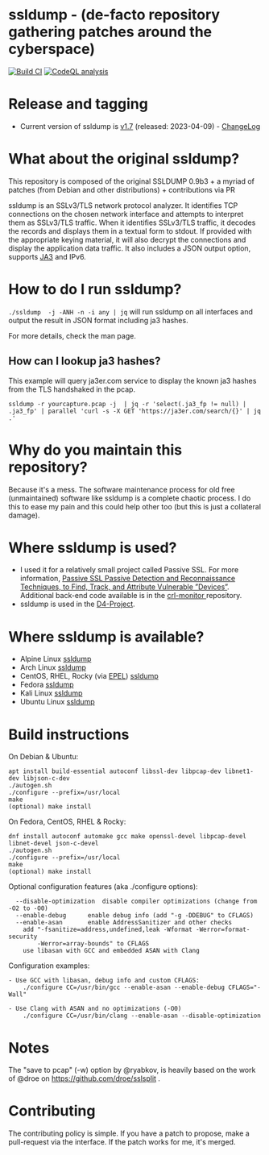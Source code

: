 # ssldump - (de-facto repository gathering patches around the cyberspace)

[![Build CI](https://github.com/adulau/ssldump/actions/workflows/build.yml/badge.svg)](https://github.com/adulau/ssldump/actions/workflows/build.yml)
[![CodeQL analysis](https://github.com/adulau/ssldump/actions/workflows/codeql-analysis.yml/badge.svg)](https://github.com/adulau/ssldump/actions/workflows/codeql-analysis.yml)

# Release and tagging

- Current version of ssldump is [v1.7](https://github.com/adulau/ssldump/releases/tag/v1.7) (released: 2023-04-09) - [ChangeLog](https://raw.githubusercontent.com/adulau/ssldump/master/ChangeLog)

# What about the original ssldump?

This repository is composed of the original SSLDUMP 0.9b3 + a myriad of patches (from Debian and other distributions) + contributions via PR

ssldump is an SSLv3/TLS network protocol analyzer. It identifies TCP
connections on the chosen network interface and attempts to interpret
them as SSLv3/TLS traffic. When it identifies SSLv3/TLS traffic, it
decodes the records and displays them in a textual form to stdout. If
provided with the appropriate keying material, it will also decrypt
the connections and display the application data traffic. It also
includes a JSON output option, supports [JA3](https://github.com/salesforce/ja3) and IPv6.

# How to do I run ssldump?

`./ssldump  -j -ANH -n -i any | jq` will run ssldump on all interfaces and output the result in JSON format including ja3 hashes.

For more details, check the man page.

## How can I lookup ja3 hashes?

This example will query ja3er.com service to display the known ja3 hashes from the TLS handshaked in the pcap.

`ssldump -r yourcapture.pcap -j  | jq -r 'select(.ja3_fp != null) | .ja3_fp' | parallel 'curl -s -X GET 'https://ja3er.com/search/{}' | jq .'`

# Why do you maintain this repository?

Because it's a mess. The software maintenance process for old free (unmaintained) software
like ssldump is a complete chaotic process. I do this to ease my pain and this could help
other too (but this is just a collateral damage).

# Where ssldump is used?

- I used it for a relatively small project called Passive SSL. For more information, [Passive SSL Passive Detection and Reconnaissance Techniques, to Find, Track, and Attribute Vulnerable ”Devices”](https://www.first.org/resources/papers/conf2015/first_2015_-_leverett_-_dulaunoy_-_passive_detection_20150604.pdf). Additional back-end code available is in the [crl-monitor ](https://github.com/adulau/crl-monitor/tree/master/bin/x509) repository.
- ssldump is used in the [D4-Project](https://github.com/D4-project/).

# Where ssldump is available? 

- Alpine Linux [ssldump](https://pkgs.alpinelinux.org/packages?name=ssldump&branch=edge&repo=&arch=&maintainer=)
- Arch Linux [ssldump](https://aur.archlinux.org/packages/ssldump)
- CentOS, RHEL, Rocky (via [EPEL](https://docs.fedoraproject.org/en-US/epel/)) [ssldump](https://packages.fedoraproject.org/pkgs/ssldump/ssldump/)
- Fedora [ssldump](https://packages.fedoraproject.org/pkgs/ssldump/ssldump/)
- Kali Linux [ssldump](https://www.kali.org/tools/ssldump/)
- Ubuntu Linux [ssldump](http://changelogs.ubuntu.com/changelogs/pool/universe/s/ssldump/)

# Build instructions

On Debian & Ubuntu:
```
apt install build-essential autoconf libssl-dev libpcap-dev libnet1-dev libjson-c-dev
./autogen.sh
./configure --prefix=/usr/local
make
(optional) make install
```

On Fedora, CentOS, RHEL & Rocky:
```
dnf install autoconf automake gcc make openssl-devel libpcap-devel libnet-devel json-c-devel
./autogen.sh
./configure --prefix=/usr/local
make
(optional) make install
```

Optional configuration features (aka ./configure options):
```
  --disable-optimization  disable compiler optimizations (change from -O2 to -O0)
  --enable-debug	  enable debug info (add "-g -DDEBUG" to CFLAGS)
  --enable-asan		  enable AddressSanitizer and other checks
	add "-fsanitize=address,undefined,leak -Wformat -Werror=format-security
		-Werror=array-bounds" to CFLAGS
	use libasan with GCC and embedded ASAN with Clang
```

Configuration examples:
```
- Use GCC with libasan, debug info and custom CFLAGS:
	./configure CC=/usr/bin/gcc --enable-asan --enable-debug CFLAGS="-Wall"

- Use Clang with ASAN and no optimizations (-O0)
	./configure CC=/usr/bin/clang --enable-asan --disable-optimization
```

# Notes

The "save to pcap" (-w) option by @ryabkov, is heavily based on the work of
@droe on https://github.com/droe/sslsplit .

# Contributing

The contributing policy is simple. If you have a patch to propose, make a pull-request
via the interface. If the patch works for me, it's merged.


